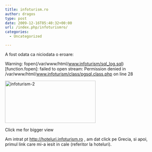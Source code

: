```yaml
---
title: infoturism.ro
author: dragos
type: post
date: 2009-12-16T05:40:32+00:00
url: /index.php/infoturismro/
categories:
  - Uncategorized

---
```

A fost odata ca niciodata o eroare:

Warning: fopen(/var/www/html/www.infoturism/sql_log.sql) [function.fopen]: failed to open stream: Permission denied in /var/www/html/www.infoturism/class/pgsql.class.php on line 28

<div id="attachment_185" style="width: 310px" class="wp-caption aligncenter">
  <a href="http://35.224.157.168/wp-content/uploads/2009/12/infoturism-2.png"><img aria-describedby="caption-attachment-185" class="size-medium wp-image-185" title="infoturism-2" src="http://35.224.157.168/wp-content/uploads/2009/12/infoturism-2-300x140.png" alt="infoturism-2" width="300" height="140" /></a>
  
  <p id="caption-attachment-185" class="wp-caption-text">
    Click me for bigger view
  </p>
</div>

Am intrat pt http://hoteluri.infoturism.ro , am dat click pe Grecia, si apoi, primul link care mi-a iesit in cale (referitor la hoteluri).